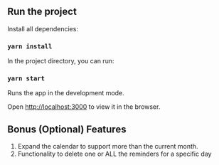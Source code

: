 ## Run the project

Install all dependencies:

### `yarn install`

In the project directory, you can run:

### `yarn start`

Runs the app in the development mode.<br />

Open [http://localhost:3000](http://localhost:3000) to view it in the browser.

## Bonus (Optional) Features

1.  Expand the calendar to support more than the current month.
2.  Functionality to delete one or ALL the reminders for a specific day
